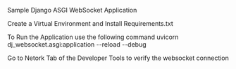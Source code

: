 Sample Django ASGI WebSocket Application

Create a Virtual Environment and Install Requirements.txt

To Run the Application use the following command
uvicorn dj_websocket.asgi:application --reload --debug

Go to Netork Tab of the Developer Tools to verify the websocket connection